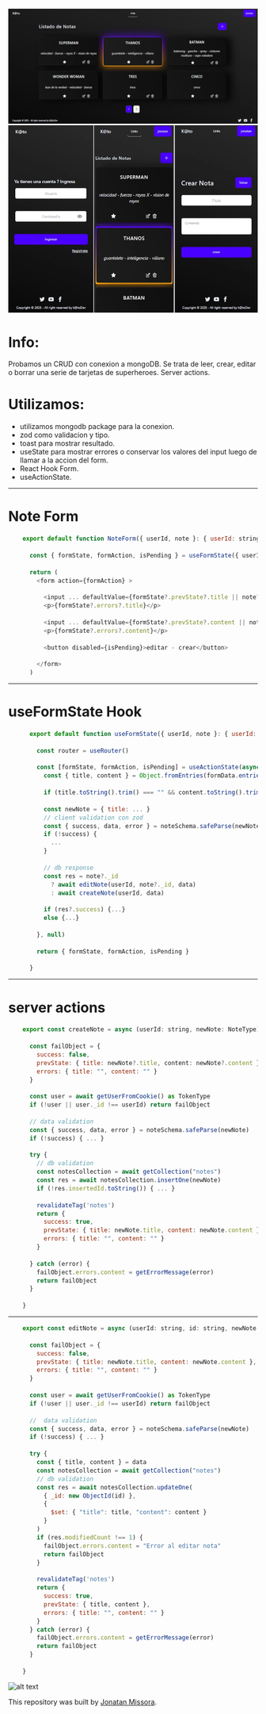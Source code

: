 
![alt text](/public/preview-desk.webp "preview image repository")
![alt text](/public/preview-mobil.webp "preview image repository")
# Info:
Probamos un CRUD con conexion a mongoDB. Se trata de leer, crear, editar o borrar una serie de tarjetas de superheroes. Server actions. 
      
# Utilizamos:
-  utilizamos mongodb package para la conexion.
-  zod como validacion y tipo.
-  toast para mostrar resultado.
-  useState para mostrar errores o conservar los valores del input luego de llamar a la accion del form.
-  React Hook Form.
-  useActionState.

****************************
Note Form
==========

```javascript
    export default function NoteForm({ userId, note }: { userId: string, note?: NoteFixType }) {

      const { formState, formAction, isPending } = useFormState({ userId, note })

      return (
        <form action={formAction} >

          <input ... defaultValue={formState?.prevState?.title || note?.title || ""}/>
          <p>{formState?.errors?.title}</p>

          <input ... defaultValue={formState?.prevState?.content || note?.content || ""}/>
          <p>{formState?.errors?.content}</p>

          <button disabled={isPending}>editar - crear</button>
        
        </form>
      )
```

****************************
useFormState Hook
==================

```javascript
      export default function useFormState({ userId, note }: { userId: string, note?: NoteFixType }) {

        const router = useRouter()

        const [formState, formAction, isPending] = useActionState(async (prevState: ServerResponse, formData: FormData) => {
          const { title, content } = Object.fromEntries(formData.entries())

          if (title.toString().trim() === "" && content.toString().trim() === "") return

          const newNote = { title: ... }
          // client validation con zod
          const { success, data, error } = noteSchema.safeParse(newNote)
          if (!success) {
            ...
          }

          // db response
          const res = note?._id
            ? await editNote(userId, note?._id, data)
            : await createNote(userId, data)

          if (res?.success) {...}
          else {...}

        }, null)

        return { formState, formAction, isPending }

      }
```

****************************
server actions
===============

```javascript
    export const createNote = async (userId: string, newNote: NoteType) => {

      const failObject = {
        success: false,
        prevState: { title: newNote?.title, content: newNote?.content },
        errors: { title: "", content: "" }
      }

      const user = await getUserFromCookie() as TokenType
      if (!user || user._id !== userId) return failObject

      // data validation
      const { success, data, error } = noteSchema.safeParse(newNote)
      if (!success) { ... }

      try {
        // db validation
        const notesCollection = await getCollection("notes")
        const res = await notesCollection.insertOne(newNote)
        if (!res.insertedId.toString()) { ... }

        revalidateTag('notes')
        return {
          success: true,
          prevState: { title: newNote.title, content: newNote.content },
          errors: { title: "", content: "" }
        }

      } catch (error) {
        failObject.errors.content = getErrorMessage(error)
        return failObject
      }

    }
```
*********************************************
```javascript
    export const editNote = async (userId: string, id: string, newNote: NoteType) => {

      const failObject = {
        success: false,
        prevState: { title: newNote.title, content: newNote.content },
        errors: { title: "", content: "" }
      }

      const user = await getUserFromCookie() as TokenType
      if (!user || user._id !== userId) return failObject

      //  data validation
      const { success, data, error } = noteSchema.safeParse(newNote)
      if (!success) { ... }

      try {
        const { title, content } = data
        const notesCollection = await getCollection("notes")
        // db validation
        const res = await notesCollection.updateOne(
          { _id: new ObjectId(id) },
          {
            $set: { "title": title, "content": content }
          }
        )
        if (res.modifiedCount !== 1) {
          failObject.errors.content = "Error al editar nota"
          return failObject
        }

        revalidateTag('notes')
        return {
          success: true,
          prevState: { title, content },
          errors: { title: "", content: "" }
        }
      } catch (error) {
        failObject.errors.content = getErrorMessage(error)
        return failObject
      }

    }
```

![alt text](https://avatars.githubusercontent.com/u/68980231?s=400&u=47296af9dbc2dba8be2e39a106545ddad55f98c7&v=4 "My avatar image")

This repository was built by [Jonatan Missora](https://github.com/jonatanjmissora).
